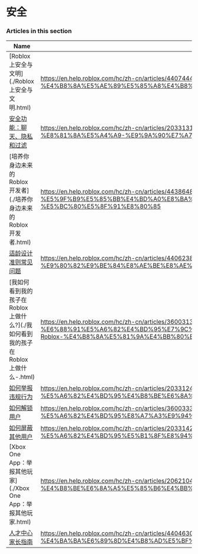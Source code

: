 # 安全  
### Articles in this section
Name|URL
-|-
[Roblox 上安全与文明](./Roblox 上安全与文明.html) |https://en.help.roblox.com/hc/zh-cn/articles/4407444339348-Roblox-%E4%B8%8A%E5%AE%89%E5%85%A8%E4%B8%8E%E6%96%87%E6%98%8E
[安全功能：聊天、隐私和过滤](./安全功能：聊天、隐私和过滤.html) |https://en.help.roblox.com/hc/zh-cn/articles/203313120-%E5%AE%89%E5%85%A8%E5%8A%9F%E8%83%BD-%E8%81%8A%E5%A4%A9-%E9%9A%90%E7%A7%81%E5%92%8C%E8%BF%87%E6%BB%A4
[培养你身边未来的 Roblox 开发者](./培养你身边未来的 Roblox 开发者.html) |https://en.help.roblox.com/hc/zh-cn/articles/4438648708756-%E5%9F%B9%E5%85%BB%E4%BD%A0%E8%BA%AB%E8%BE%B9%E6%9C%AA%E6%9D%A5%E7%9A%84-Roblox-%E5%BC%80%E5%8F%91%E8%80%85
[适龄设计准则常见问题](./适龄设计准则常见问题.html) |https://en.help.roblox.com/hc/zh-cn/articles/4406238486676-%E9%80%82%E9%BE%84%E8%AE%BE%E8%AE%A1%E5%87%86%E5%88%99%E5%B8%B8%E8%A7%81%E9%97%AE%E9%A2%98
[我如何看到我的孩子在 Roblox 上做什么?](./我如何看到我的孩子在 Roblox 上做什么-.html) |https://en.help.roblox.com/hc/zh-cn/articles/360031384652-%E6%88%91%E5%A6%82%E4%BD%95%E7%9C%8B%E5%88%B0%E6%88%91%E7%9A%84%E5%AD%A9%E5%AD%90%E5%9C%A8-Roblox-%E4%B8%8A%E5%81%9A%E4%BB%80%E4%B9%88-
[如何举报违规行为](./如何举报违规行为.html) |https://en.help.roblox.com/hc/zh-cn/articles/203312410-%E5%A6%82%E4%BD%95%E4%B8%BE%E6%8A%A5%E8%BF%9D%E8%A7%84%E8%A1%8C%E4%B8%BA
[如何解锁用户](./如何解锁用户.html) |https://en.help.roblox.com/hc/zh-cn/articles/360033386312-%E5%A6%82%E4%BD%95%E8%A7%A3%E9%94%81%E7%94%A8%E6%88%B7
[如何屏蔽其他用户](./如何屏蔽其他用户.html) |https://en.help.roblox.com/hc/zh-cn/articles/203314270-%E5%A6%82%E4%BD%95%E5%B1%8F%E8%94%BD%E5%85%B6%E4%BB%96%E7%94%A8%E6%88%B7
[Xbox One App：举报其他玩家](./Xbox One App：举报其他玩家.html) |https://en.help.roblox.com/hc/zh-cn/articles/206210440-Xbox-One-App-%E4%B8%BE%E6%8A%A5%E5%85%B6%E4%BB%96%E7%8E%A9%E5%AE%B6
[人才中心家长指南](./人才中心家长指南.html) |https://en.help.roblox.com/hc/zh-cn/articles/4404630280980-%E4%BA%BA%E6%89%8D%E4%B8%AD%E5%BF%83%E5%AE%B6%E9%95%BF%E6%8C%87%E5%8D%97